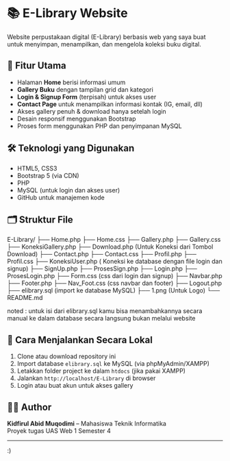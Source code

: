 # 📚 E-Library Website

Website perpustakaan digital (E-Library) berbasis web yang saya buat untuk menyimpan, menampilkan, dan mengelola koleksi buku digital.

## 🧩 Fitur Utama
- Halaman **Home** berisi informasi umum
- **Gallery Buku** dengan tampilan grid dan kategori
- **Login & Signup Form** (terpisah) untuk akses user
- **Contact Page** untuk menampilkan informasi kontak (IG, email, dll)
- Akses gallery penuh & download hanya setelah login
- Desain responsif menggunakan Bootstrap
- Proses form menggunakan PHP dan penyimpanan MySQL

## 🛠️ Teknologi yang Digunakan
- HTML5, CSS3
- Bootstrap 5 (via CDN)
- PHP
- MySQL (untuk login dan akses user)
- GitHub untuk manajemen kode

## 🗂️ Struktur File
E-Library/
├── Home.php
├── Home.css
├── Gallery.php
├── Gallery.css
├── KoneksiGallery.php
├── Download.php (Untuk Koneksi dari Tombol Download)
├── Contact.php
├── Contact.css
├── Profil.php
├── Profil.css
├── KoneksiUser.php ( Koneksi ke database dengan file login dan signup)
├── SignUp.php
├── ProsesSign.php
├── Login.php
├── ProsesLogin.php
├── Form.css (css dari login dan signup)
├── Navbar.php
├── Footer.php
├── Nav_Foot.css (css navbar dan footer)
├── Logout.php
├── elibrary.sql (import ke database MySQL)
├── 1.png (Untuk Logo)
└── README.md

noted : untuk isi dari elibrary.sql kamu bisa menambahkannya secara manual ke dalam database secara langsung bukan melalui website 

## 📌 Cara Menjalankan Secara Lokal
1. Clone atau download repository ini
2. Import database `elibrary.sql` ke MySQL (via phpMyAdmin/XAMPP)
3. Letakkan folder project ke dalam `htdocs` (jika pakai XAMPP)
4. Jalankan `http://localhost/E-Library` di browser
5. Login atau buat akun untuk akses gallery

## 👨‍💻 Author
**Kidfirul Abid Muqodimi** – Mahasiswa Teknik Informatika  
Proyek tugas UAS Web 1 Semester 4

---
:)
